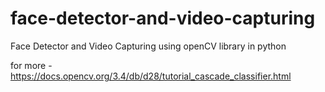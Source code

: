 # face-detector-and-video-capturing

Face Detector and Video Capturing using openCV library in python

for more - https://docs.opencv.org/3.4/db/d28/tutorial_cascade_classifier.html
